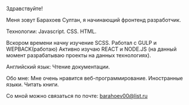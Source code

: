 Здравствуйте!

Меня зовут Барахоев Султан, я начинающий фронтенд разработчик.

Технологии:
Javascript.
CSS.
HTML.

Вскором времени начну изучение SCSS.
Работал с GULP и WEPBACK(работаю)
Активно изучаю REACT и NODE.JS (на данный момент разрабатываю проекты на данных технологиях).

Английский язык: 
Чтение документации.

Обо мне: 
Мне очень нравится веб-программирование.
Иностранные языки.
Читать книги.

Со мной можно связаться по почте: barahoev00@list.ru


